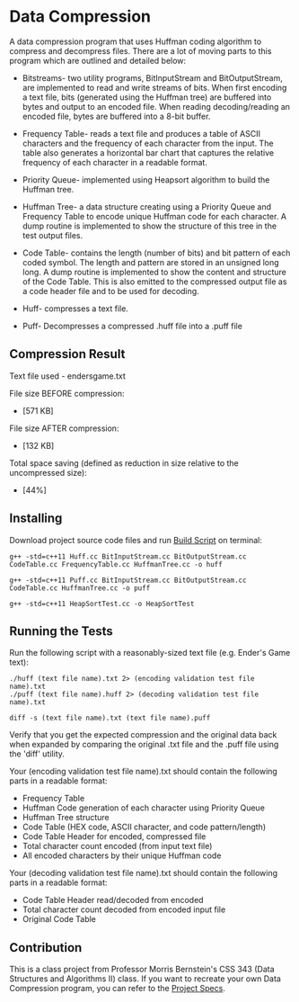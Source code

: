 # Data Compression

A data compression program that uses Huffman coding algorithm to compress and decompress files. There are a lot of moving parts to this program which are outlined and detailed below:

* Bitstreams- two utility programs, BitInputStream and BitOutputStream, are implemented to read and write streams of bits. When first encoding a text file, bits (generated using the Huffman tree) are buffered into bytes and output to an encoded file. When reading decoding/reading an encoded file, bytes are buffered into a 8-bit buffer.

* Frequency Table- reads a text file and produces a table of ASCII characters and the frequency of each character from the input. The table also generates a horizontal bar chart that captures the relative frequency of each character in a readable format.

* Priority Queue- implemented using Heapsort algorithm to build the Huffman tree.

* Huffman Tree- a data structure creating using a Priority Queue and Frequency Table to encode unique Huffman code for each character. A dump routine is implemented to show the structure of this tree in the test output files.

* Code Table- contains the length (number of bits) and bit pattern of each coded symbol. The length and pattern are stored in an unsigned long long. A dump routine is implemented to show the content and structure of the Code Table. This is also emitted to the compressed output file as a code header file and to be used for decoding.

* Huff- compresses a text file.

* Puff- Decompresses a compressed .huff file into a .puff file

## Compression Result

Text file used - endersgame.txt

File size BEFORE compression:
* [571 KB]

File size AFTER compression:
* [132 KB]

Total space saving (defined as reduction in size relative to the uncompressed size):
* [44%]

## Installing

Download project source code files and run [Build Script](https://github.com/jonyu96/Data-Compression/blob/master/BUILD.sh) on terminal: 

```
g++ -std=c++11 Huff.cc BitInputStream.cc BitOutputStream.cc CodeTable.cc FrequencyTable.cc HuffmanTree.cc -o huff

g++ -std=c++11 Puff.cc BitInputStream.cc BitOutputStream.cc CodeTable.cc HuffmanTree.cc -o puff

g++ -std=c++11 HeapSortTest.cc -o HeapSortTest
```

## Running the Tests 

Run the following script with a reasonably-sized text file (e.g. Ender's Game text): 

```
./huff (text file name).txt 2> (encoding validation test file name).txt
./puff (text file name).huff 2> (decoding validation test file name).txt

diff -s (text file name).txt (text file name).puff 
```
Verify that you get the expected compression and the original data back when expanded by comparing the original .txt file and the .puff file using the 'diff' utility.

Your (encoding validation test file name).txt should contain the following parts in a readable format: 
* Frequency Table
* Huffman Code generation of each character using Priority Queue 
* Huffman Tree structure
* Code Table (HEX code, ASCII character, and code pattern/length) 
* Code Table Header for encoded, compressed file
* Total character count encoded (from input text file)
* All encoded characters by their unique Huffman code 

Your (decoding validation test file name).txt should contain the following parts in a readable format: 
* Code Table Header read/decoded from encoded 
* Total character count decoded from encoded input file
* Original Code Table

## Contribution 

This is a class project from Professor Morris Bernstein's CSS 343 (Data Structures and Algorithms II) class. If you want to recreate your own Data Compression program, you can refer to the [Project Specs](http://courses.washington.edu/css343/bernstein/2018-q2/assignment-02.html). 
